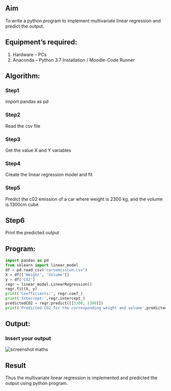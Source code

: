 ## Aim
To write a python program to implement multivariate linear regression and predict the output.
## Equipment’s required:
1.	Hardware – PCs
2.	Anaconda – Python 3.7 Installation / Moodle-Code Runner
## Algorithm:
### Step1
import pandas as pd

### Step2
Read the csv file

### Step3
Get the value X and Y variables

### Step4
Create the linear regression model and fit

### Step5
Predict the c02 emission of a car where weight is 2300 kg, and the volume is 1300cm cube

## Step6
Print the predicted output 

## Program:
```python
import pandas as pd
from sklearn import linear_model
df = pd.read_csv("carsemission.csv")
X = df[['Weight', 'Volume']]
y = df['CO2']
regr = linear_model.LinearRegression()
regr.fit(X, y)
print('Coefficients:', regr.coef_)
print('Intercept:',regr.intercept_)
predictedCO2 = regr.predict([[3300, 1300]])
print('Predicted CO2 for the corresponding weight and volume',predictedCO2)

```
## Output:

### Insert your output

![screenshot maths ](https://github.com/user-attachments/assets/b504900c-4cee-478b-8ce1-e8c4708ababf)


## Result
Thus the multivariate linear regression is implemented and predicted the output using python program.
